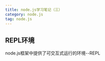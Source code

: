 ```yaml
---
title: node.js学习笔记（三）
category: node.js
tag: node.js
---
```


## REPL环境

node.js框架中提供了可交互式运行的环境--REPL